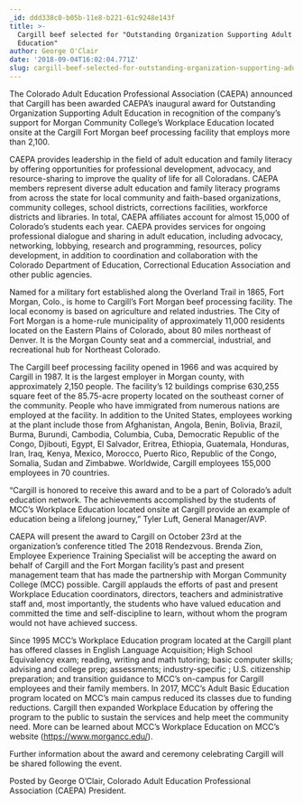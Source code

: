 ```yaml
---
_id: ddd338c0-b05b-11e8-b221-61c9248e143f
title: >-
  Cargill beef selected for "Outstanding Organization Supporting Adult
  Education"
author: George O'Clair
date: '2018-09-04T16:02:04.771Z'
slug: cargill-beef-selected-for-outstanding-organization-supporting-adult-education
---
```

The Colorado Adult Education Professional Association (CAEPA) announced that Cargill has been awarded CAEPA’s inaugural award for Outstanding Organization Supporting Adult Education in recognition of the company’s support for Morgan Community College’s Workplace Education located onsite at the Cargill Fort Morgan beef processing facility that employs more than 2,100. 

 

CAEPA provides leadership in the field of adult education and family literacy by offering opportunities for professional development, advocacy, and resource-sharing to improve the quality of life for all Coloradans.  CAEPA members represent diverse adult education and family literacy programs from across the state for local community and faith-based organizations, community colleges, school districts, corrections facilities, workforce districts and libraries.  In total, CAEPA affiliates account for almost 15,000 of Colorado’s students each year.  CAEPA provides services for ongoing professional dialogue and sharing in adult education, including advocacy, networking, lobbying, research and programming, resources, policy development, in addition to coordination and collaboration with the Colorado Department of Education, Correctional Education Association and other public agencies.

 

Named for a military fort established along the Overland Trail in 1865, Fort Morgan, Colo., is home to Cargill’s Fort Morgan beef processing facility. The local economy is based on agriculture and related industries.  The City of Fort Morgan is a home-rule municipality of approximately 11,000 residents located on the Eastern Plains of Colorado, about 80 miles northeast of Denver. It is the Morgan County seat and a commercial, industrial, and recreational hub for Northeast Colorado. 

 

The Cargill beef processing facility opened in 1966 and was acquired by Cargill in 1987. It is the largest employer in Morgan county, with approximately 2,150 people.  The facility’s 12 buildings comprise 630,255 square feet of the 85.75-acre property located on the southeast corner of the community.  People who have immigrated from numerous nations are employed at the facility.  In addition to the United States, employees working at the plant include those from Afghanistan, Angola, Benin, Bolivia, Brazil, Burma, Burundi, Cambodia, Columbia, Cuba, Democratic Republic of the Congo, Djibouti, Egypt, El Salvador, Eritrea, Ethiopia, Guatemala, Honduras, Iran, Iraq, Kenya, Mexico, Morocco, Puerto Rico, Republic of the Congo, Somalia, Sudan and Zimbabwe. Worldwide, Cargill employees 155,000 employees in 70 countries. 

 

“Cargill is honored to receive this award and to be a part of Colorado’s adult education network.  The achievements accomplished by the students of MCC’s Workplace Education located onsite at Cargill provide an example of education being a lifelong journey,” Tyler Luft, General Manager/AVP.

 

CAEPA will present the award to Cargill on October 23rd at the organization’s conference titled The 2018 Rendezvous.  Brenda Zion, Employee Experience Training Specialist will be accepting the award on behalf of Cargill and the Fort Morgan facility’s past and present management team  that has made the partnership with Morgan Community College (MCC) possible.  Cargill applauds the efforts of past and present Workplace Education coordinators, directors, teachers and administrative staff and, most importantly, the students who have valued education and committed the time and self-discipline to learn, without whom the program would not have achieved success. 

 

Since 1995 MCC’s Workplace Education program located at the Cargill plant has offered classes in English Language Acquisition; High School Equivalency exam; reading, writing and math tutoring; basic computer skills; advising and college prep; assessments; industry-specific ; U.S. citizenship preparation; and transition guidance to MCC’s on-campus for Cargill employees and their family members.  In 2017, MCC’s Adult Basic Education program located on MCC’s main campus reduced its classes due to funding reductions. Cargill then expanded Workplace Education by offering the program to the public to sustain the services and help meet the community need.  More can be learned about MCC’s Workplace Education on MCC’s website (https://www.morgancc.edu/).

 

Further information about the award and ceremony celebrating Cargill will be shared following the event.

 

Posted by George O’Clair, Colorado Adult Education Professional Association (CAEPA) President.
